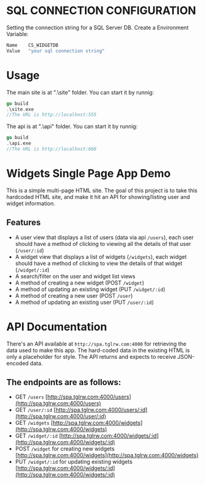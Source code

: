 # SQL CONNECTION CONFIGURATION

Setting the connection string for a SQL Server DB.
Create a Environment Variable:

```go
Name    CS_WIDGETDB
Value   "your sql connection string"
```

# Usage
The main site is at ".\site\" folder. You can start it by runnig:
```go
go build
.\site.exe
//The URL is http://localhost:555
```

The api is at ".\api\" folder. You can start it by runnig:
```go
go build
.\api.exe
//The URL is http://localhost:666
```

# Widgets Single Page App Demo
This is a simple multi-page HTML site. The goal of this project is to take this hardcoded HTML site, and make it hit an API for showing/listing user and widget information. 

## Features
- A user view that displays a list of users (data via api `/users`), each user should have a method of clicking to viewing all the details of that user (`/user/:id`)
- A widget view that displays a list of widgets (`/widgets`), each widget should have a method of clicking to view the details of that widget (`/widget/:id`)
- A search/filter on the user and widget list views
- A method of creating a new widget (POST `/widget`)
- A method of updating an existing widget (PUT `/widget/:id`)
- A method of creating a new user (POST `/user`)
- A method of updating an existing user (PUT `/user/:id`)


# API Documentation
There's an API available at `http://spa.tglrw.com:4000` for retrieving the data used to make this app. The hard-coded data in the existing HTML is only a placeholder for style. The API returns and expects to receive JSON-encoded data.


## The endpoints are as follows:
- GET `/users` [http://spa.tglrw.com:4000/users](http://spa.tglrw.com:4000/users)
- GET `/user/:id` [http://spa.tglrw.com:4000/users/:id](http://spa.tglrw.com:4000/user/:id)
- GET `/widgets` [http://spa.tglrw.com:4000/widgets](http://spa.tglrw.com:4000/widgets)
- GET `/widget/:id` [http://spa.tglrw.com:4000/widgets/:id](http://spa.tglrw.com:4000/widgets/:id)
- POST `/widget` for creating new widgets [http://spa.tglrw.com:4000/widgets](http://spa.tglrw.com:4000/widgets)
- PUT `/widget/:id` for updating existing widgets [http://spa.tglrw.com:4000/widgets/:id](http://spa.tglrw.com:4000/widgets/:id)

